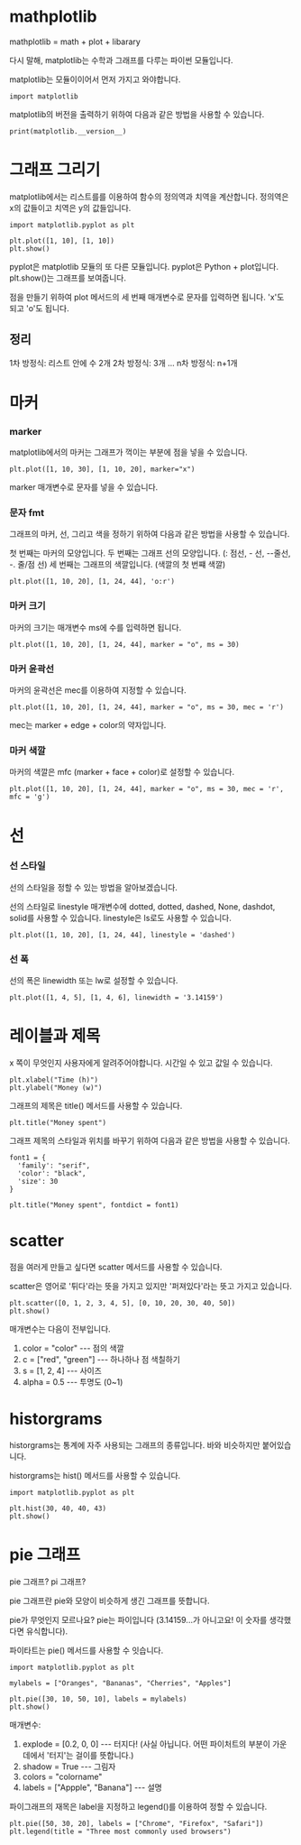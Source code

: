 # mathplotlib

mathplotlib = math + plot + libarary

다시 말해, matplotlib는 수학과 그래프를 다루는 파이썬 모듈입니다.

matplotlib는 모듈이이어서 먼저 가지고 와야합니다.

```
import matplotlib
```

matplotlib의 버전을 출력하기 위하여 다음과 같은 방법을 사용할 수 있습니다.

```
print(matplotlib.__version__)
```

# 그래프 그리기

matplotlib에서는 리스트를를 이용하여 함수의 정의역과 치역을 계산합니다. 정의역은 x의 값들이고 치역은 y의 값들입니다.

```
import matplotlib.pyplot as plt

plt.plot([1, 10], [1, 10])
plt.show()
```

pyplot은 matplotlib 모듈의 또 다른 모듈입니다. pyplot은 Python + plot입니다. plt.show()는 그래프를 보여줍니다.

점을 만들기 위하여 plot 메서드의 세 번째 매개변수로 문자를 입력하면 됩니다. 'x'도 되고 'o'도 됩니다.

## 정리

1차 방정식: 리스트 안에 수 2개
2차 방정식: 3개
...
n차 방정식: n+1개

# 마커

### marker

matplotlib에서의 마커는 그래프가 꺽이는 부분에 점을 넣을 수 있습니다.

```
plt.plot([1, 10, 30], [1, 10, 20], marker="x")
```

marker 매개변수로 문자를 넣을 수 있습니다.

### 문자 fmt

그래프의 마커, 선, 그리고 색을 정하기 위하여 다음과 같은 방법을 사용할 수 있습니다.

첫 번째는 마커의 모양입니다.
두 번째는 그래프 선의 모양입니다. (: 점선, - 선, --줄선, -. 줄/점 선)
세 번째는 그래프의 색깔입니다. (색깔의 첫 번쨰 색깔)

```
plt.plot([1, 10, 20], [1, 24, 44], 'o:r')
```

### 마커 크기

마커의 크기는 매개변수 ms에 수를 입력하면 됩니다.

```
plt.plot([1, 10, 20], [1, 24, 44], marker = "o", ms = 30)
```

### 마커 윤곽선

마커의 윤곽선은 mec를 이용하여 지정할 수 있습니다.

```
plt.plot([1, 10, 20], [1, 24, 44], marker = "o", ms = 30, mec = 'r')
```

mec는 marker + edge + color의 약자입니다.

### 마커 색깔

마커의 색깔은 mfc (marker + face + color)로 설정할 수 있습니다.

```
plt.plot([1, 10, 20], [1, 24, 44], marker = "o", ms = 30, mec = 'r', mfc = 'g')
```

# 선

### 선 스타일

선의 스타일을 정할 수 있는 방법을 알아보겠습니다.

선의 스타일로 linestyle 매개변수에 dotted, dotted, dashed, None, dashdot, solid를 사용할 수 있습니다. linestyle은 ls로도 사용할 수 있습니다.

```
plt.plot([1, 10, 20], [1, 24, 44], linestyle = 'dashed')
```

### 선 폭

선의 폭은 linewidth 또는 lw로 설정할 수 있습니다.

```
plt.plot([1, 4, 5], [1, 4, 6], linewidth = '3.14159')
```

# 레이블과 제목

x 쪽이 무엇인지 사용자에게 알려주어야합니다. 시간일 수 있고 값일 수 있습니다.

```
plt.xlabel("Time (h)")
plt.ylabel("Money (w)")
```

그래프의 제목은 title() 메서드를 사용할 수 있습니다.

```
plt.title("Money spent")
```

그래프 제목의 스타일과 위치를 바꾸기 위하여 다음과 같은 방법을 사용할 수 있습니다.

```
font1 = {
  'family': "serif",
  'color': "black",
  'size': 30
}

plt.title("Money spent", fontdict = font1)
```

# scatter

점을 여러게 만들고 싶다면 scatter 메서드를 사용할 수 있습니다.

scatter은 영어로 '튀다'라는 뜻을 가지고 있지만 '퍼져있다'라는 뜻고 가지고 있습니다.

```
plt.scatter([0, 1, 2, 3, 4, 5], [0, 10, 20, 30, 40, 50])
plt.show()
```

매개변수는 다음이 전부입니다.

1. color = "color" --- 점의 색깔
2. c = ["red", "green"] --- 하나하나 점 색칠하기
3. s = [1, 2, 4] --- 사이즈
4. alpha = 0.5 --- 투명도 (0~1)

# historgrams

historgrams는 통계에 자주 사용되는 그래프의 종류입니다. 바와 비슷하지만 붙어있습니다.

historgrams는 hist() 메서드를 사용할 수 있습니다.

```
import matplotlib.pyplot as plt

plt.hist(30, 40, 40, 43)
plt.show()
```

# pie 그래프

pie 그래프? pi 그래프?

pie 그래프란 pie와 모양이 비슷하게 생긴 그래프를 뜻합니다.

pie가 무엇인지 모르나요? pie는 파이입니다 (3.14159...가 아니고요! 이 숫자를 생각했다면 유식합니다).

파이타트는 pie() 메서드를 사용할 수 잇습니다.

```
import matplotlib.pyplot as plt

mylabels = ["Oranges", "Bananas", "Cherries", "Apples"]

plt.pie([30, 10, 50, 10], labels = mylabels)
plt.show()
```

매개변수:

1. explode = [0.2, 0, 0] --- 터지다! (사실 아닙니다. 어떤 파이처트의 부분이 가운데에서 '터지'는 걸이를 뜻합니다.)
2. shadow = True --- 그림자
3. colors = "colorname"
4. labels = ["Appple", "Banana"] --- 설명

파이그래프의 재목은 label을 지정하고 legend()를 이용하여 정할 수 있습니다.

```
plt.pie([50, 30, 20], labels = ["Chrome", "Firefox", "Safari"])
plt.legend(title = "Three most commonly used browsers")
```
